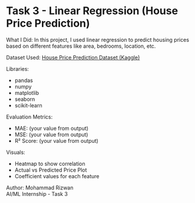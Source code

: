 # Task 3 - Linear Regression (House Price Prediction)

What I Did:
In this project, I used linear regression to predict housing prices based on different features like area, bedrooms, location, etc.

 Dataset Used:
[House Price Prediction Dataset (Kaggle)](https://www.kaggle.com/datasets/harishkumardatalab/housing-price-prediction)

Libraries:
- pandas
- numpy
- matplotlib
- seaborn
- scikit-learn

Evaluation Metrics:
- MAE: (your value from output)
- MSE: (your value from output)
- R² Score: (your value from output)

 Visuals:
- Heatmap to show correlation
- Actual vs Predicted Price Plot
- Coefficient values for each feature

Author:
Mohammad Rizwan  
AI/ML Internship - Task 3
